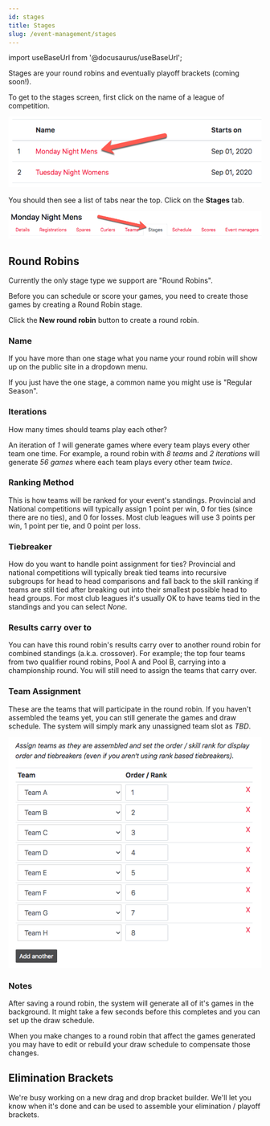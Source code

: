 ```yaml
---
id: stages
title: Stages
slug: /event-management/stages
---
```

import useBaseUrl from '@docusaurus/useBaseUrl';

Stages are your round robins and eventually playoff brackets (coming soon!).

To get to the stages screen, first click on the name of a league of competition.

![Events List](/img/docs/event-management/shared/events.png)

You should then see a list of tabs near the top.
Click on the **Stages** tab.

![Stages Navigation](/img/docs/event-management/stages/navigation.png)

## Round Robins

Currently the only stage type we support are "Round Robins".

Before you can schedule or score your games, you need to create those games by creating a Round Robin stage.

Click the **New round robin** button to create a round robin.

### Name

If you have more than one stage what you name your round robin will show up on the public site in a dropdown menu.

If you just have the one stage, a common name you might use is "Regular Season".

### Iterations

How many times should teams play each other?

An iteration of *1* will generate games where every team plays every other team one time.
For example, a round robin with *8 teams* and *2 iterations* will generate *56 games* where each team plays every other team *twice*.

### Ranking Method

This is how teams will be ranked for your event's standings.
Provincial and National competitions will typically assign 1 point per win, 0 for ties (since there are no ties), and 0 for losses.
Most club leagues will use 3 points per win, 1 point per tie, and 0 point per loss.

### Tiebreaker

How do you want to handle point assignment for ties?
Provincial and national competitions will typically break tied teams into recursive subgroups for head to head comparisons and fall back to the skill ranking if teams are still tied after breaking out into their smallest possible head to head groups.
For most club leagues it's usually OK to have teams tied in the standings and you can select *None*.

### Results carry over to

You can have this round robin's results carry over to another round robin for combined standings (a.k.a. crossover).
For example; the top four teams from two qualifier round robins, Pool A and Pool B, carrying into a championship round.
You will still need to assign the teams that carry over.

### Team Assignment

These are the teams that will participate in the round robin.
If you haven't assembled the teams yet, you can still generate the games and draw schedule.
The system will simply mark any unassigned team slot as *TBD*.

![Team Assignment](/img/docs/event-management/stages/team-assignment.png)

### Notes

After saving a round robin, the system will generate all of it's games in the background. It might take a few seconds before this completes and you can set up the draw schedule.

When you make changes to a round robin that affect the games generated you may have to edit or rebuild your draw schedule to compensate those changes.

## Elimination Brackets

We're busy working on a new drag and drop bracket builder. We'll let you know when it's done and can be used to assemble your elimination / playoff brackets.
